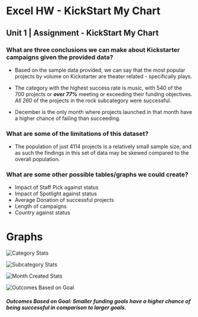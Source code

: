 # Excel HW - KickStart My Chart

## Unit 1 | Assignment - KickStart My Chart

### What are __three__ conclusions we can make about Kickstarter campaigns given the provided data?

* Based on the sample data provided, we can say that the most popular projects by volume on Kickstarter are theater related - specifically plays.

* The category with the highest success rate is music, with 540 of the 700 projects or **_over 77%_** meeting or exceeding their funding objectives. _All 260_ of the projects in the rock subcategory were successful.

* December is the only month where projects launched in that month have a higher chance of failing than succeeding.

### What are some of the limitations of this dataset?

* The population of just 4114 projects is a relatively small sample size, and as such the findings in this set of data may be skewed compared to the overall population.

### What are some other possible tables/graphs we could create?

* Impact of Staff Pick against status
* Impact of Spotlight against status
* Average Donation of successful projects
* Length of campaigns
* Country against status

# Graphs

![](https://github.com/tli2001a/databootcamp/blob/master/Pivot1-Cat.png?raw=true "Category Stats")

![](https://github.com/tli2001a/databootcamp/blob/master/Pivot2-Subcat.png?raw=true "Subcategory Stats")

![](https://github.com/tli2001a/databootcamp/blob/master/Pivot3-linechart.png?raw=true "Month Created Stats")

![](https://github.com/tli2001a/databootcamp/blob/master/Bonus.png?raw=true "Outcomes Based on Goal")

##### Outcomes Based on Goal: Smaller funding goals have a higher chance of being successful in comparison to larger goals.

<!-- https://github.com/adam-p/markdown-here/wiki/Markdown-Cheatsheet#images -->
